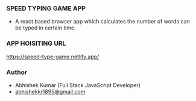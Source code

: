 ### SPEED TYPING GAME APP

- A react based browser app which calculates the number of words can be typed in certain time.

### APP HOISITING URL

https://speed-type-game.netlify.app/

### Author

- Abhishek Kumar (Full Stack JavaScript Developer)
- abhishekkr1895@gmail.com

